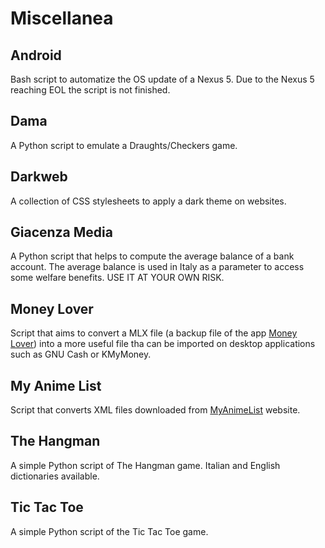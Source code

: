 # Miscellanea

## Android
Bash script to automatize the OS update of a Nexus 5. Due to the Nexus 5 reaching EOL the script is not finished.

## Dama
A Python script to emulate a Draughts/Checkers game.

## Darkweb
A collection of CSS stylesheets to apply a dark theme on websites.

## Giacenza Media
A Python script that helps to compute the average balance of a bank account. The average balance is used in Italy as a parameter to access some welfare benefits. USE IT AT YOUR OWN RISK.

## Money Lover
Script that aims to convert a MLX file (a backup file of the app [Money Lover](https://moneylover.me/)) into a more useful file tha can be imported on desktop applications such as GNU Cash or KMyMoney.

## My Anime List
Script that converts XML files downloaded from [MyAnimeList](https://myanimelist.net/) website.

## The Hangman
A simple Python script of The Hangman game. Italian and English dictionaries available.

## Tic Tac Toe
A simple Python script of the Tic Tac Toe game.
